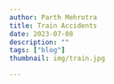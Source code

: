 ```yaml
---
author: Parth Mehrotra
title: Train Accidents
date: 2023-07-08
description: ""
tags: ["blog"]
thumbnail: img/train.jpg

---
```


